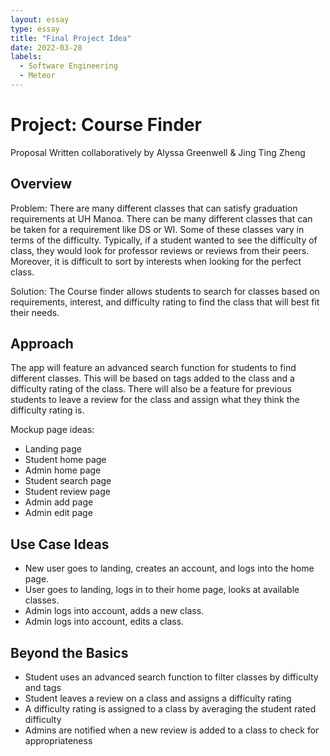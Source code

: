 ```yaml
---
layout: essay
type: essay
title: "Final Project Idea"
date: 2022-03-28
labels:
  - Software Engineering
  - Meteor
---
```

# Project: Course Finder

Proposal Written collaboratively by Alyssa Greenwell & Jing Ting Zheng

## Overview

Problem: There are many different classes that can satisfy graduation requirements at UH Manoa. There can be many different classes that can be taken for a requirement like DS or WI. Some of these classes vary in terms of the difficulty. Typically, if a student wanted to see the difficulty of class, they would look for professor reviews or reviews from their peers. Moreover, it is difficult to sort by interests when looking for the perfect class. 

Solution: The Course finder allows students to search for classes based on requirements, interest, and difficulty rating to find the class that will best fit their needs.

## Approach

The app will feature an advanced search function for students to find different classes. This will be based on tags added to the class and a difficulty rating of the class. There will also be a feature for previous students to leave a review for the class and assign what they think the difficulty rating is.

Mockup page ideas:

* Landing page
* Student home page
* Admin home page
* Student search page
* Student review page
* Admin add page
* Admin edit page

## Use Case Ideas

* New user goes to landing, creates an account, and logs into the home page.
* User goes to landing, logs in to their home page, looks at available classes.
* Admin logs into account, adds a new class.
* Admin logs into account, edits a class.

## Beyond the Basics

* Student uses an advanced search function to filter classes by difficulty and tags
* Student leaves a review on a class and assigns a difficulty rating
* A difficulty rating is assigned to a class by averaging the student rated difficulty
* Admins are notified when a new review is added to a class to check for appropriateness

